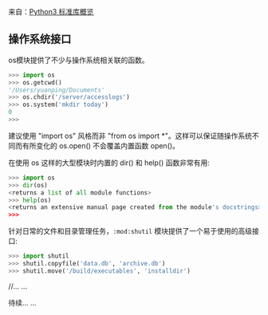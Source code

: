 来自：[Python3 标准库概览](https://www.runoob.com/python3/python3-stdlib.html)



## 操作系统接口

os模块提供了不少与操作系统相关联的函数。

```python
>>> import os
>>> os.getcwd()
'/Users/yuanping/Documents'
>>> os.chdir('/server/accesslogs')
>>> os.system('mkdir today')
0
>>> 
```

建议使用 "import os" 风格而非 "from os import *"。这样可以保证随操作系统不同而有所变化的 os.open() 不会覆盖内置函数 open()。 

在使用 os 这样的大型模块时内置的 dir() 和 help() 函数非常有用:

```python
>>> import os
>>> dir(os)
<returns a list of all module functions>
>>> help(os)
<returns an extensive manual page created from the module's docstrings>
>>> 
```



针对日常的文件和目录管理任务，`:mod:shutil` 模块提供了一个易于使用的高级接口:

```python
>>> import shutil
>>> shutil.copyfile('data.db', 'archive.db')
>>> shutil.move('/build/executables', 'installdir')
```

//... ...

待续... ...